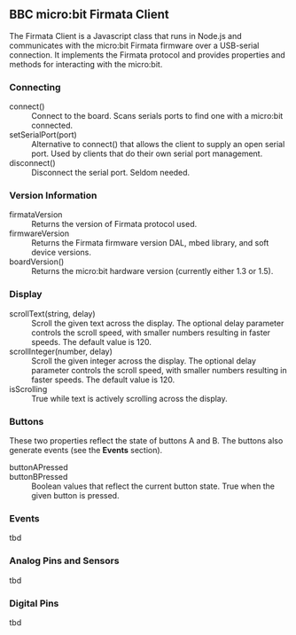 ## BBC micro:bit Firmata Client

The Firmata Client is a Javascript class that runs in Node.js and communicates
with the micro:bit Firmata firmware over a USB-serial connection. It implements the
Firmata protocol and provides properties and methods for interacting with the micro:bit.

### Connecting

<dl>
  <dt>connect()</dt>
  <dd>Connect to the board. Scans serials ports to find one with a micro:bit connected.</dd>
  <dt>setSerialPort(port)</dt>
  <dd>Alternative to connect() that allows the client to supply an open serial port.
  	Used by clients that  do their own serial port management.</dd>
  <dt>disconnect()</dt>
  <dd>Disconnect the serial port. Seldom needed.</dd>
</dl>


### Version Information

<dl>
  <dt>firmataVersion</dt>
  <dd>Returns the version of Firmata protocol used.</dd>
  <dt>firmwareVersion</dt>
  <dd>Returns the Firmata firmware version DAL, mbed library, and soft device versions.</dd>
  <dt>boardVersion()</dt>
  <dd>Returns the micro:bit hardware version (currently either 1.3 or 1.5).</dd>
</dl>

### Display

<dl>
  <dt>scrollText(string, delay)</dt>
  <dd>Scroll the given text across the display. The optional delay parameter controls the
	scroll speed, with smaller numbers resulting in faster speeds. The default value is 120.</dd>
  <dt>scrollInteger(number, delay)</dt>
  <dd>Scroll the given integer across the display. The optional delay parameter controls the
	scroll speed, with smaller numbers resulting in faster speeds. The default value is 120.</dd>
  <dt>isScrolling</dt>
  <dd>True while text is actively scrolling across the display.</dd>
</dl>

### Buttons

These two properties reflect the state of buttons A and B. The buttons also generate
events (see the **Events** section).

<dl>
  <dt>buttonAPressed<br>
  	  buttonBPressed</dt>
  <dd>Boolean values that reflect the current button state. True when the given button is pressed.</dd>
</dl>

### Events

tbd

### Analog Pins and Sensors

tbd

### Digital Pins

tbd
